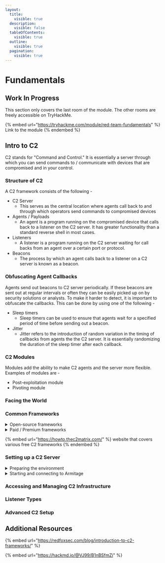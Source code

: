 ```yaml
---
layout:
  title:
    visible: true
  description:
    visible: false
  tableOfContents:
    visible: true
  outline:
    visible: true
  pagination:
    visible: true
---
```


# Fundamentals

## Work In Progress

This section only covers the last room of the module. The other rooms are freely accessible on TryHackMe.

{% embed url="https://tryhackme.com/module/red-team-fundamentals" %}
Link to the module
{% endembed %}

## Intro to C2

C2 stands for "Command and Control." It is essentially a server through which you can send commands to / communicate with devices that are compromised and in your control.

### Structure of C2

A C2 framework consists of the following -

* C2 Server
  * This serves as the central location where agents call back to and through which operators send commands to compromised devices
* Agents / Payloads
  * An agent is a program running on the compromised device that calls back to a listener on the C2 server. It has greater functionality than a standard reverse shell in most cases.
* Listeners
  * A listener is a program running on the C2 server waiting for call backs from an agent over a certain port or protocol.
* Beacons
  * The process by which an agent calls back to a listener on a C2 server is known as a beacon.

### Obfuscating Agent Callbacks

Agents send out beacons to C2 server periodically. If these beacons are sent out at regular intervals or often they can be easily picked up on by security solutions or analysts. To make it harder to detect, it is important to obfuscate the callbacks. This can be done by using one of the following -

* Sleep timers
  * Sleep timers can be used to ensure that agents wait for a specified period of time before sending out a beacon.
* Jitter
  * Jitter refers to the introduction of random variation in the timing of callbacks from agents the the C2 server. It is essentially randomizing the duration of the sleep timer after each callback.

### C2 Modules

Modules add the ability to make C2 agents and the server more flexible. Examples of modules are -

* Post-exploitation module
* Pivoting module

### Facing the World



### Common Frameworks



<details>

<summary>Open-source frameworks</summary>

* Metasploit
* Armitage
* Powershell Empire/Starkiller
* Covenant
* Sliver

</details>

<details>

<summary>Paid / Premium frameworks</summary>

* Cobalt Strike
* Brute Ratel

</details>

{% embed url="https://howto.thec2matrix.com/" %}
website that covers various free C2 frameworks
{% endembed %}

### Setting up a C2 Server



<details>

<summary>Preparing the environment</summary>

It is important to ensure that metasploit is properly configured before using Armitage. Run the following commands to initialize the database after installing metasploit -

```bash
systemctl start postgresql && systemctl status postgresql;
msfdb --use-defaults delete;
msfdb --use-defaults init;
```

</details>

<details>

<summary>Starting and connecting to Armitage</summary>

Run the following command to start the Armitage server -

```bash
cd /opt/armitage/release/unix && ./teamserver <ip_address> <password>;
```

* ip\_address - the IP address of the server
* password - the shared password to access the server

Run the following command to start the Armitage client to connect to the server -

```bash
cd /opt/armitage/release/unix && ./armitage
```

Enter a user and the password used when starting the server. The user is a nickname and not a username for authentication.

</details>



### Accessing and Managing C2 Infrastructure



### Listener Types



### Advanced C2 Setup



## Additional Resources

{% embed url="https://redfoxsec.com/blog/introduction-to-c2-frameworks/" %}

{% embed url="https://hackmd.io/@VJ99/B1nBSfmZi" %}
